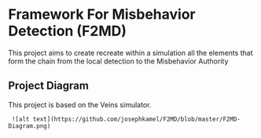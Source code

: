 
# Framework For Misbehavior Detection (F2MD)

This project aims to create recreate within a simulation all the elements that form the chain from the local detection to the Misbehavior Authority

## Project Diagram

This project is based on the Veins simulator.

```
 ![alt text](https://github.com/josephkamel/F2MD/blob/master/F2MD-Diagram.png)
```

